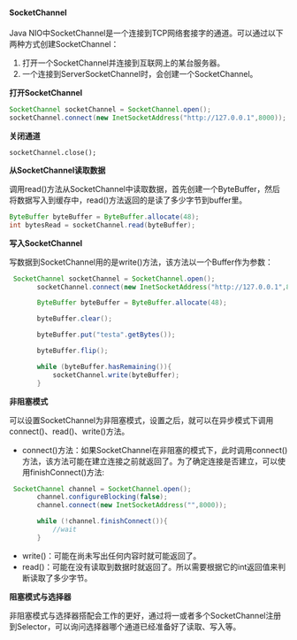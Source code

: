 #### SocketChannel

Java NIO中SocketChannel是一个连接到TCP网络套接字的通道。可以通过以下两种方式创建SocketChannel：

1. 打开一个SocketChannel并连接到互联网上的某台服务器。
2. 一个连接到ServerSocketChannel时，会创建一个SocketChannel。

**打开SocketChannel**

```java
SocketChannel socketChannel = SocketChannel.open();
socketChannel.connect(new InetSocketAddress("http://127.0.0.1",8000));
```

**关闭通道**

```
socketChannel.close();
```

**从SocketChannel读取数据**

调用read()方法从SocketChannel中读取数据，首先创建一个ByteBuffer，然后将数据写入到缓存中，read()方法返回的是读了多少字节到buffer里。

```java
ByteBuffer byteBuffer = ByteBuffer.allocate(48);
int bytesRead = socketChannel.read(byteBuffer);
```

**写入SocketChannel**

写数据到SocketChannel用的是write()方法，该方法以一个Buffer作为参数：

```java
 SocketChannel socketChannel = SocketChannel.open();
       socketChannel.connect(new InetSocketAddress("http://127.0.0.1",8000));

       ByteBuffer byteBuffer = ByteBuffer.allocate(48);

       byteBuffer.clear();

       byteBuffer.put("testa".getBytes());

       byteBuffer.flip();

       while (byteBuffer.hasRemaining()){
           socketChannel.write(byteBuffer);
       }
```

**非阻塞模式**

可以设置SocketChannel为非阻塞模式，设置之后，就可以在异步模式下调用connect()、read()、write()方法。

* connect()方法：如果SocketChannel在非阻塞的模式下，此时调用connect()方法，该方法可能在建立连接之前就返回了。为了确定连接是否建立，可以使用finishConnect()方法:

```java
 SocketChannel channel = SocketChannel.open();
       channel.configureBlocking(false);
       channel.connect(new InetSocketAddress("",8000));

       while (!channel.finishConnect()){
           //wait
       }
```

* write()：可能在尚未写出任何内容时就可能返回了。
* read()：可能在没有读取到数据时就返回了。所以需要根据它的int返回值来判断读取了多少字节。

**阻塞模式与选择器**

非阻塞模式与选择器搭配会工作的更好，通过将一或者多个SocketChannel注册到Selector，可以询问选择器哪个通道已经准备好了读取、写入等。